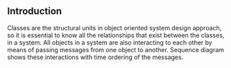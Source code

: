 ## Introduction 

Classes are the structural units in object oriented system design approach, so it is essential to know all the relationships that exist between the classes, in a system. All objects in a system are also interacting to each other by means of passing messages from one object to another. Sequence diagram shows these interactions with time ordering of the messages.

